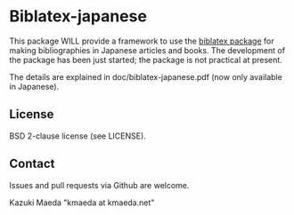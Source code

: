 Biblatex-japanese
=================

This package WILL provide a framework to use the [biblatex package](https://github.com/plk/biblatex) for making bibliographies in Japanese articles and books.
The development of the package has been just started; the package is not practical at present.

The details are explained in doc/biblatex-japanese.pdf (now only available in Japanese).

License
-------

BSD 2-clause license (see LICENSE).

Contact
-------

Issues and pull requests via Github are welcome.

Kazuki Maeda "kmaeda at kmaeda.net"